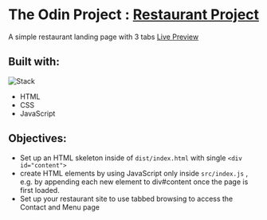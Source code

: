 # **The Odin Project** : [Restaurant Project](https://www.theodinproject.com/lessons/node-path-javascript-restaurant-page)

A simple restaurant landing page with 3 tabs
[Live Preview](https://vsilagy.github.io/restaurant/)

## Built with:

![Stack](https://skills.thijs.gg/icons?i=html,css,js)

- HTML
- CSS
- JavaScript

## Objectives:

- Set up an HTML skeleton inside of `dist/index.html` with single `<div id="content">`
- create HTML elements by using JavaScript only inside `src/index.js` , e.g. by appending each new element to div#content once the page is first loaded.
- Set up your restaurant site to use tabbed browsing to access the Contact and Menu page
